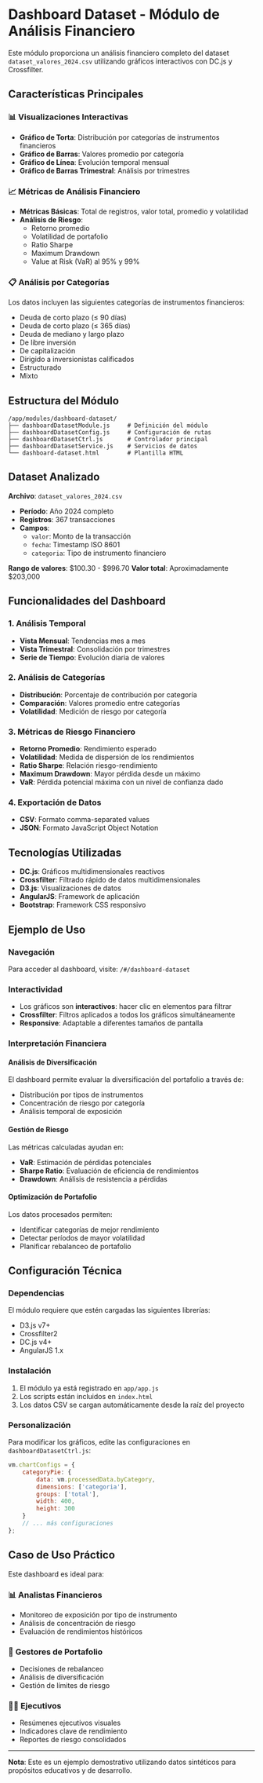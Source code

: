# Dashboard Dataset - Módulo de Análisis Financiero

Este módulo proporciona un análisis financiero completo del dataset `dataset_valores_2024.csv` utilizando gráficos interactivos con DC.js y Crossfilter.

## Características Principales

### 📊 Visualizaciones Interactivas
- **Gráfico de Torta**: Distribución por categorías de instrumentos financieros
- **Gráfico de Barras**: Valores promedio por categoría
- **Gráfico de Línea**: Evolución temporal mensual
- **Gráfico de Barras Trimestral**: Análisis por trimestres

### 📈 Métricas de Análisis Financiero
- **Métricas Básicas**: Total de registros, valor total, promedio y volatilidad
- **Análisis de Riesgo**: 
  - Retorno promedio
  - Volatilidad de portafolio
  - Ratio Sharpe
  - Maximum Drawdown
  - Value at Risk (VaR) al 95% y 99%

### 📋 Análisis por Categorías
Los datos incluyen las siguientes categorías de instrumentos financieros:
- Deuda de corto plazo (≤ 90 días)
- Deuda de corto plazo (≤ 365 días)
- Deuda de mediano y largo plazo
- De libre inversión
- De capitalización
- Dirigido a inversionistas calificados
- Estructurado
- Mixto

## Estructura del Módulo

```
/app/modules/dashboard-dataset/
├── dashboardDatasetModule.js     # Definición del módulo
├── dashboardDatasetConfig.js     # Configuración de rutas
├── dashboardDatasetCtrl.js       # Controlador principal
├── dashboardDatasetService.js    # Servicios de datos
└── dashboard-dataset.html        # Plantilla HTML
```

## Dataset Analizado

**Archivo**: `dataset_valores_2024.csv`
- **Período**: Año 2024 completo
- **Registros**: 367 transacciones
- **Campos**: 
  - `valor`: Monto de la transacción
  - `fecha`: Timestamp ISO 8601
  - `categoria`: Tipo de instrumento financiero

**Rango de valores**: $100.30 - $996.70
**Valor total**: Aproximadamente $203,000

## Funcionalidades del Dashboard

### 1. Análisis Temporal
- **Vista Mensual**: Tendencias mes a mes
- **Vista Trimestral**: Consolidación por trimestres
- **Serie de Tiempo**: Evolución diaria de valores

### 2. Análisis de Categorías
- **Distribución**: Porcentaje de contribución por categoría
- **Comparación**: Valores promedio entre categorías
- **Volatilidad**: Medición de riesgo por categoría

### 3. Métricas de Riesgo Financiero
- **Retorno Promedio**: Rendimiento esperado
- **Volatilidad**: Medida de dispersión de los rendimientos
- **Ratio Sharpe**: Relación riesgo-rendimiento
- **Maximum Drawdown**: Mayor pérdida desde un máximo
- **VaR**: Pérdida potencial máxima con un nivel de confianza dado

### 4. Exportación de Datos
- **CSV**: Formato comma-separated values
- **JSON**: Formato JavaScript Object Notation

## Tecnologías Utilizadas

- **DC.js**: Gráficos multidimensionales reactivos
- **Crossfilter**: Filtrado rápido de datos multidimensionales
- **D3.js**: Visualizaciones de datos
- **AngularJS**: Framework de aplicación
- **Bootstrap**: Framework CSS responsivo

## Ejemplo de Uso

### Navegación
Para acceder al dashboard, visite: `/#/dashboard-dataset`

### Interactividad
- Los gráficos son **interactivos**: hacer clic en elementos para filtrar
- **Crossfilter**: Filtros aplicados a todos los gráficos simultáneamente
- **Responsive**: Adaptable a diferentes tamaños de pantalla

### Interpretación Financiera

#### Análisis de Diversificación
El dashboard permite evaluar la diversificación del portafolio a través de:
- Distribución por tipos de instrumentos
- Concentración de riesgo por categoría
- Análisis temporal de exposición

#### Gestión de Riesgo
Las métricas calculadas ayudan en:
- **VaR**: Estimación de pérdidas potenciales
- **Sharpe Ratio**: Evaluación de eficiencia de rendimientos
- **Drawdown**: Análisis de resistencia a pérdidas

#### Optimización de Portafolio
Los datos procesados permiten:
- Identificar categorías de mejor rendimiento
- Detectar períodos de mayor volatilidad
- Planificar rebalanceo de portafolio

## Configuración Técnica

### Dependencias
El módulo requiere que estén cargadas las siguientes librerías:
- D3.js v7+
- Crossfilter2
- DC.js v4+
- AngularJS 1.x

### Instalación
1. El módulo ya está registrado en `app/app.js`
2. Los scripts están incluidos en `index.html`
3. Los datos CSV se cargan automáticamente desde la raíz del proyecto

### Personalización
Para modificar los gráficos, edite las configuraciones en `dashboardDatasetCtrl.js`:
```javascript
vm.chartConfigs = {
    categoryPie: {
        data: vm.processedData.byCategory,
        dimensions: ['categoria'],
        groups: ['total'],
        width: 400,
        height: 300
    }
    // ... más configuraciones
};
```

## Caso de Uso Práctico

Este dashboard es ideal para:

### 📊 **Analistas Financieros**
- Monitoreo de exposición por tipo de instrumento
- Análisis de concentración de riesgo
- Evaluación de rendimientos históricos

### 🏦 **Gestores de Portafolio**
- Decisiones de rebalanceo
- Análisis de diversificación
- Gestión de límites de riesgo

### 👨‍💼 **Ejecutivos**
- Resúmenes ejecutivos visuales
- Indicadores clave de rendimiento
- Reportes de riesgo consolidados

---

**Nota**: Este es un ejemplo demostrativo utilizando datos sintéticos para propósitos educativos y de desarrollo.